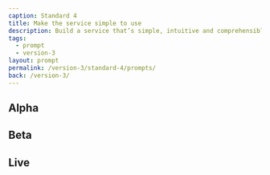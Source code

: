 ```yaml
---
caption: Standard 4
title: Make the service simple to use
description: Build a service that’s simple, intuitive and comprehensible. And test it with users to make sure it works for them.
tags:
  - prompt
  - version-3
layout: prompt
permalink: /version-3/standard-4/prompts/
back: /version-3/
---
```


## Alpha

## Beta

## Live
